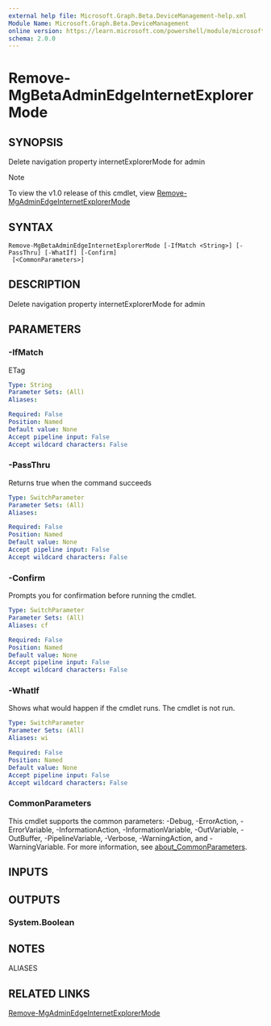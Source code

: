 ```yaml
---
external help file: Microsoft.Graph.Beta.DeviceManagement-help.xml
Module Name: Microsoft.Graph.Beta.DeviceManagement
online version: https://learn.microsoft.com/powershell/module/microsoft.graph.beta.devicemanagement/remove-mgbetaadminedgeinternetexplorermode
schema: 2.0.0
---
```


# Remove-MgBetaAdminEdgeInternetExplorerMode

## SYNOPSIS
Delete navigation property internetExplorerMode for admin

> [!NOTE]
> To view the v1.0 release of this cmdlet, view [Remove-MgAdminEdgeInternetExplorerMode](/powershell/module/Microsoft.Graph.DeviceManagement/Remove-MgAdminEdgeInternetExplorerMode?view=graph-powershell-v1.0)

## SYNTAX

```
Remove-MgBetaAdminEdgeInternetExplorerMode [-IfMatch <String>] [-PassThru] [-WhatIf] [-Confirm]
 [<CommonParameters>]
```

## DESCRIPTION
Delete navigation property internetExplorerMode for admin

## PARAMETERS

### -IfMatch
ETag

```yaml
Type: String
Parameter Sets: (All)
Aliases:

Required: False
Position: Named
Default value: None
Accept pipeline input: False
Accept wildcard characters: False
```

### -PassThru
Returns true when the command succeeds

```yaml
Type: SwitchParameter
Parameter Sets: (All)
Aliases:

Required: False
Position: Named
Default value: None
Accept pipeline input: False
Accept wildcard characters: False
```

### -Confirm
Prompts you for confirmation before running the cmdlet.

```yaml
Type: SwitchParameter
Parameter Sets: (All)
Aliases: cf

Required: False
Position: Named
Default value: None
Accept pipeline input: False
Accept wildcard characters: False
```

### -WhatIf
Shows what would happen if the cmdlet runs.
The cmdlet is not run.

```yaml
Type: SwitchParameter
Parameter Sets: (All)
Aliases: wi

Required: False
Position: Named
Default value: None
Accept pipeline input: False
Accept wildcard characters: False
```

### CommonParameters
This cmdlet supports the common parameters: -Debug, -ErrorAction, -ErrorVariable, -InformationAction, -InformationVariable, -OutVariable, -OutBuffer, -PipelineVariable, -Verbose, -WarningAction, and -WarningVariable. For more information, see [about_CommonParameters](http://go.microsoft.com/fwlink/?LinkID=113216).

## INPUTS

## OUTPUTS

### System.Boolean
## NOTES

ALIASES

## RELATED LINKS
[Remove-MgAdminEdgeInternetExplorerMode](/powershell/module/Microsoft.Graph.DeviceManagement/Remove-MgAdminEdgeInternetExplorerMode?view=graph-powershell-v1.0)

